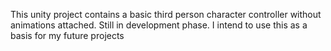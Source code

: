 This unity project contains a basic third person character controller without animations attached. Still in development phase. I intend to use this as a basis for my future projects
